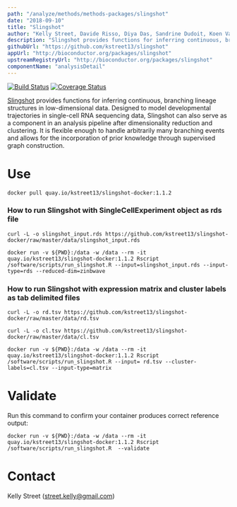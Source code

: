 ```yaml
---
path: "/analyze/methods/methods-packages/slingshot"
date: "2018-09-10"
title: "Slingshot"
author: "Kelly Street, Davide Risso, Diya Das, Sandrine Dudoit, Koen Van den Berge, and Robrecht Cannoodt"
description: "Slingshot provides functions for inferring continuous, branching lineage structures in low-dimensional data."
githubUrl: "https://github.com/kstreet13/slingshot"
appUrl: "http://bioconductor.org/packages/slingshot"
upstreamRegistryUrl: "http://bioconductor.org/packages/slingshot"
componentName: "analysisDetail"
---
```


[![Build Status](https://travis-ci.org/kstreet13/slingshot.svg?branch=master)](https://travis-ci.org/kstreet13/slingshot)
[![Coverage Status](https://img.shields.io/codecov/c/github/kstreet13/slingshot/master.svg)](https://codecov.io/github/kstreet13/slingshot)

[Slingshot](http://bioconductor.org/packages/slingshot ) provides functions for inferring continuous, branching lineage structures in low-dimensional data. Designed to model developmental trajectories in single-cell RNA sequencing data, Slingshot can also serve as a component in an analysis pipeline after dimensionality reduction and clustering. It is flexible enough to handle arbitrarily many branching events and allows for the incorporation of prior knowledge through supervised graph construction.

# Use

```
docker pull quay.io/kstreet13/slingshot-docker:1.1.2
```

### How to run Slingshot with SingleCellExperiment object as rds file 

```
curl -L -o slingshot_input.rds https://github.com/kstreet13/slingshot-docker/raw/master/data/slingshot_input.rds
```

```
docker run -v ${PWD}:/data -w /data --rm -it quay.io/kstreet13/slingshot-docker:1.1.2 Rscript /software/scripts/run_slingshot.R --input=slingshot_input.rds --input-type=rds --reduced-dim=zinbwave
```

### How to run Slingshot with expression matrix and cluster labels as tab delimited files  

```
curl -L -o rd.tsv https://github.com/kstreet13/slingshot-docker/raw/master/data/rd.tsv
```

```
curl -L -o cl.tsv https://github.com/kstreet13/slingshot-docker/raw/master/data/cl.tsv
```

```
docker run -v ${PWD}:/data -w /data --rm -it quay.io/kstreet13/slingshot-docker:1.1.2 Rscript /software/scripts/run_slingshot.R --input= rd.tsv --cluster-labels=cl.tsv --input-type=matrix
```


# Validate
Run this command to confirm your container produces correct reference output: 

```
docker run -v ${PWD}:/data -w /data --rm -it quay.io/kstreet13/slingshot-docker:1.1.2 Rscript /software/scripts/run_slingshot.R  --validate
```


# Contact
Kelly Street (<a href="mailto://street.kelly@gmail.com">street.kelly@gmail.com</a>)
